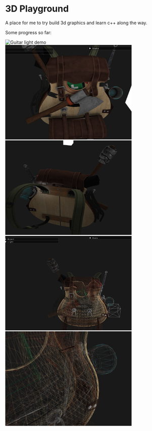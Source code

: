 # 3D Playground

A place for me to try build 3d graphics and learn c++ along the way.

Some progress so far:

<p float="left">
   <img src="https://github.com/gilgoldzweig/3D_Playground/blob/main/outputs/guitar_light_demo_%231.gif" alt="Guitar light demo" width="400" height="300"/>
  <img src="outputs/guitar_textured_front.png" alt="Guitar textured front" width="400" height="300"/>
  <img src="outputs/guitar_textured_back.png" alt="Guitar textured back" width="400" height="300"/>
  <img src="outputs/guitar_line.png" alt="Guitar line" width="400" height="300"/>
  <img src="outputs/guitar_line_closeup.png" alt="Guitar line closeup" width="400" height="300"/>
</p>
